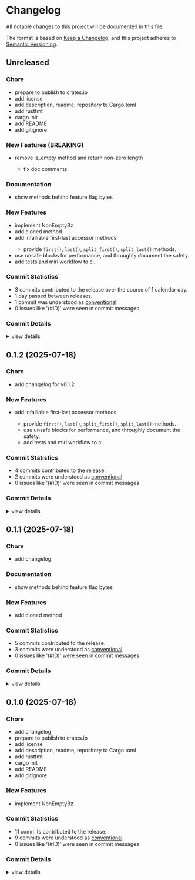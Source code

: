 # Changelog

All notable changes to this project will be documented in this file.

The format is based on [Keep a Changelog](https://keepachangelog.com/en/1.0.0/),
and this project adheres to [Semantic Versioning](https://semver.org/spec/v2.0.0.html).

## Unreleased

<csr-id-b903cf4956dd89a6999bfb83d46b814822e6b240/>
<csr-id-3164ba3347f3bc82b88bb88db29e51d2b13bc363/>
<csr-id-82c926831fc6c8a5c67e6453555cfb6624d60700/>
<csr-id-7d8da29c8102787d05b2c565a14c5dba61b2f10b/>
<csr-id-74fbbaf94e518acc6cbaf1dcc8196a7922710214/>
<csr-id-f58dfa77507a33330158973f772bcec09574cb3f/>
<csr-id-6fb66df4aa42537aaf7f415233e02dc6cfd647b8/>

### Chore

 - <csr-id-b903cf4956dd89a6999bfb83d46b814822e6b240/> prepare to publish to crates.io
 - <csr-id-3164ba3347f3bc82b88bb88db29e51d2b13bc363/> add license
 - <csr-id-82c926831fc6c8a5c67e6453555cfb6624d60700/> add description, readme, repository to Cargo.toml
 - <csr-id-7d8da29c8102787d05b2c565a14c5dba61b2f10b/> add rustfmt
 - <csr-id-74fbbaf94e518acc6cbaf1dcc8196a7922710214/> cargo init
 - <csr-id-f58dfa77507a33330158973f772bcec09574cb3f/> add README
 - <csr-id-6fb66df4aa42537aaf7f415233e02dc6cfd647b8/> add gitignore

### New Features (BREAKING)

 - <csr-id-c5e19c84183a42412fc862898283962561d908f5/> remove is_empty method and return non-zero length
   - fix doc comments

### Documentation

 - <csr-id-0b86ae0651febfa814f7df008cae7d2bf582695d/> show methods behind feature flag bytes

### New Features

 - <csr-id-ad7e532ac221e4c1bbc4673903e3aff1e1e75381/> implement NonEmptyBz
 - <csr-id-a5a5620f484361ddad58c0beb7dbe6639a6c487d/> add cloned method
 - <csr-id-d9c5b1cefb8c2b78ff88b95825f74124b4332607/> add infalliable first-last accessor methods
   - provide `first()`, `last()`, `split_first()`, `split_last()` methods.
- use unsafe blocks for performance, and throughly document the safety.
- add tests and miri workflow to ci.

### Commit Statistics

<csr-read-only-do-not-edit/>

 - 3 commits contributed to the release over the course of 1 calendar day.
 - 1 day passed between releases.
 - 1 commit was understood as [conventional](https://www.conventionalcommits.org).
 - 0 issues like '(#ID)' were seen in commit messages

### Commit Details

<csr-read-only-do-not-edit/>

<details><summary>view details</summary>

 * **Uncategorized**
    - Merge pull request #10 from hubcycle/9-remove-is_empty-and-return-non-zero-length (8a6bd1e)
    - Remove is_empty method and return non-zero length (c5e19c8)
    - Merge pull request #8 from hubcycle/release/v0.1.2 (4aada5a)
</details>

## 0.1.2 (2025-07-18)

### Chore

 - <csr-id-5c51d53a14360aa051003275f89859c7deca5e07/> add changelog for v0.1.2

### New Features

 - <csr-id-d9c5b1cefb8c2b78ff88b95825f74124b4332607/> add infalliable first-last accessor methods
   - provide `first()`, `last()`, `split_first()`, `split_last()` methods.
   - use unsafe blocks for performance, and throughly document the safety.
   - add tests and miri workflow to ci.

### Commit Statistics

<csr-read-only-do-not-edit/>

 - 4 commits contributed to the release.
 - 2 commits were understood as [conventional](https://www.conventionalcommits.org).
 - 0 issues like '(#ID)' were seen in commit messages

### Commit Details

<csr-read-only-do-not-edit/>

<details><summary>view details</summary>

 * **Uncategorized**
    - Add changelog for v0.1.2 (5c51d53)
    - Merge pull request #7 from hubcycle/feature/6-infalliable-first-last (f7a5cad)
    - Add infalliable first-last accessor methods (d9c5b1c)
    - Merge pull request #5 from hubcycle/release/v0.1.1 (1c36b38)
</details>

## 0.1.1 (2025-07-18)

<csr-id-f8cfcfeb5eb7a1799e8e30f0bf60774722a6bab7/>

### Chore

 - <csr-id-f8cfcfeb5eb7a1799e8e30f0bf60774722a6bab7/> add changelog

### Documentation

 - <csr-id-0b86ae0651febfa814f7df008cae7d2bf582695d/> show methods behind feature flag bytes

### New Features

 - <csr-id-a5a5620f484361ddad58c0beb7dbe6639a6c487d/> add cloned method

### Commit Statistics

<csr-read-only-do-not-edit/>

 - 5 commits contributed to the release.
 - 3 commits were understood as [conventional](https://www.conventionalcommits.org).
 - 0 issues like '(#ID)' were seen in commit messages

### Commit Details

<csr-read-only-do-not-edit/>

<details><summary>view details</summary>

 * **Uncategorized**
    - Add changelog (f8cfcfe)
    - Merge pull request #4 from hubcycle/dev (94fc052)
    - Show methods behind feature flag bytes (0b86ae0)
    - Merge pull request #3 from hubcycle/dev (df471fa)
    - Add cloned method (a5a5620)
</details>

## 0.1.0 (2025-07-18)

<csr-id-6923fd24ed8c89b262c326f57897eecd379c420c/>
<csr-id-b903cf4956dd89a6999bfb83d46b814822e6b240/>
<csr-id-3164ba3347f3bc82b88bb88db29e51d2b13bc363/>
<csr-id-82c926831fc6c8a5c67e6453555cfb6624d60700/>
<csr-id-7d8da29c8102787d05b2c565a14c5dba61b2f10b/>
<csr-id-74fbbaf94e518acc6cbaf1dcc8196a7922710214/>
<csr-id-f58dfa77507a33330158973f772bcec09574cb3f/>
<csr-id-6fb66df4aa42537aaf7f415233e02dc6cfd647b8/>

### Chore

 - <csr-id-6923fd24ed8c89b262c326f57897eecd379c420c/> add changelog
 - <csr-id-b903cf4956dd89a6999bfb83d46b814822e6b240/> prepare to publish to crates.io
 - <csr-id-3164ba3347f3bc82b88bb88db29e51d2b13bc363/> add license
 - <csr-id-82c926831fc6c8a5c67e6453555cfb6624d60700/> add description, readme, repository to Cargo.toml
 - <csr-id-7d8da29c8102787d05b2c565a14c5dba61b2f10b/> add rustfmt
 - <csr-id-74fbbaf94e518acc6cbaf1dcc8196a7922710214/> cargo init
 - <csr-id-f58dfa77507a33330158973f772bcec09574cb3f/> add README
 - <csr-id-6fb66df4aa42537aaf7f415233e02dc6cfd647b8/> add gitignore

### New Features

 - <csr-id-ad7e532ac221e4c1bbc4673903e3aff1e1e75381/> implement NonEmptyBz

### Commit Statistics

<csr-read-only-do-not-edit/>

 - 11 commits contributed to the release.
 - 9 commits were understood as [conventional](https://www.conventionalcommits.org).
 - 0 issues like '(#ID)' were seen in commit messages

### Commit Details

<csr-read-only-do-not-edit/>

<details><summary>view details</summary>

 * **Uncategorized**
    - Merge pull request #2 from hubcycle/dev (19147c7)
    - Add changelog (6923fd2)
    - Merge pull request #1 from hubcycle/dev (4434803)
    - Prepare to publish to crates.io (b903cf4)
    - Implement NonEmptyBz (ad7e532)
    - Add license (3164ba3)
    - Add description, readme, repository to Cargo.toml (82c9268)
    - Add rustfmt (7d8da29)
    - Cargo init (74fbbaf)
    - Add README (f58dfa7)
    - Add gitignore (6fb66df)
</details>


